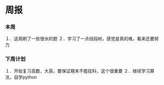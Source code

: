# 周报

### 本周
１．这周刷了一些很水的题
２．学习了一点线段树，感觉是真的难，看来还要努力

### 下周计划
１．开始复习高数，大英，要保证期末不能挂科，这个很重要
２．继续学习算法，自学python

